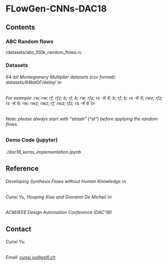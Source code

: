 # FLowGen-CNNs-DAC18
## Contents
### ABC Random flows
/datasets/abc_100k_random_flows.rc
### Datasets
###### 64-bit Montegomery Multiplier datasets (csv format): datasets/64bitGF/delay/ \n
###### For example: rw; rw; rf; rfz; b; rf; b; rw; rfz; rs -K 6; b; rf; b; rs -K 6; rwz; rfz; rs -K 6; rw; rwz; rwz; rf; rwz; rfz; rs -K 6 \n
###### Note: please always start with "strash" ("st") before applying the random flows.
### Demo Code (jupyter)
###### ./dac18_keras_implementation.ipynb
## Reference
###### Developing Synthesis Flows without Human Knowledge.\n
###### Cunxi Yu, Houping Xiao and Giovanni De Micheli \n
###### ACM/IEEE Design Automation Conference (DAC'18)

## Contact
###### Cunxi Yu.
###### Email: cunxi.yu@epfl.ch
